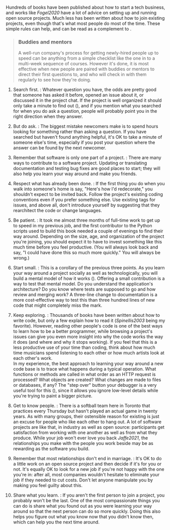 ---
---

Hundreds of books have been published about how to start a tech business, and
works like <cite>Fogel2020</cite> have a lot of advice on setting up and running
open source projects.  Much less has been written about how to join existing
projects, even though that's what most people do most of the time.  These simple
rules can help, and can be read as a complement to <span x="rules-newcomers"/>.

> ### Buddies and mentors
>
> A well-run company's process for getting newly-hired people up to speed can be
> anything from a simple checklist like the one in <span x="onboarding"/> to a
> multi-week sequence of courses.  However it's done, it is most effective when
> new people are paired with buddies or mentors to direct their first questions
> to, and who will check in with them regularly to see how they're doing.

1.  Search first.
:   Whatever question you have, the odds are pretty good that someone has asked
    it before, opened an issue about it, or discussed it in the project chat.
    If the project is well organized it should only take a minute to find out 
    (<span x="communicate"/>), and if you mention what you searched for when you
    do ask a question, people will probably point you in the right direction
    when they answer.

2.  But do ask.
:   The biggest mistake newcomers make is to spend hours looking for something
    rather than asking a question.  If you have searched but haven't found
    anything helpful, it's OK to take a minute of someone else's time,
    especially if you post your question where the answer can be found by the
    next newcomer.

3.  Remember that software is only one part of a project.
:   There are many ways to contribute to a software project.  Updating or
    translating documentation and testing bug fixes are good places to start;
    they will also help you learn your way around and make you friends.

4.  Respect what has already been done.
:   If the first thing you do when you walk into someone's home is say, "Here's
    how I'd redecorate," you shouldn't expect to be invited back.  Follow the
    project's existing coding conventions even if you prefer something else.
    Use existing tags for issues, and above all, don't introduce yourself by
    suggesting that they rearchitect the code or change languages.

5.  Be patient.
:   It took me almost three months of full-time work to get up to speed in my
    previous job, and the first contributor to the Python scripts used to build
    this book needed a couple of evenings to find their way around.  Depending
    on the size, age, and organization of the project you're joining, you should
    expect it to have to invest something like this much time before you feel
    productive.  (You will always look back and say, "I could have done this so
    much more quickly."  You will always be wrong.)

6.  Start small.
:   This is a corollary of the previous three points.  As you learn your way
    around a project socially as well as technologically, you will build a
    mental model of how it works (<span x="thinking"/>).  Offering a small
    contribution is a way to test that mental model.  Do you understand the
    application's architecture?  Do you know where tests are supposed to go and
    how review and merging work?  A three-line change to documentation is a more
    cost-effective way to test this than three hundred lines of new code that
    might completely miss the mark.

7.  Keep exploring.
:   Thousands of books have been written about how to write code, but only a few
    explain how to read it (<cite>Spinellis2003</cite> being my favorite).
    However, reading other people's code is one of the best ways to learn how to
    be a better programmer, while browsing a project's issues can give you even
    more insight into why the code works the way it does (and where and why it
    stops working).  If you feel that this is a less productive use of your time
    than coding, think about how much time musicians spend listening to each
    other or how much artists look at each other's work.
    <br/>
    In my experience, the best approach to learning your way around a new code
    base is to trace what happens during a typical operation.  What functions or
    methods are called in what order as an HTTP request is processed?  What
    objects are created?  What changes are made to files or databases, if any?
    The "step over" button your debugger is a very useful tool for this (<span
    x="debugging"/>), since it allows you ignore low-level details while you're
    trying to paint a bigger picture.

8.  Get to know people.
:   There is a softball team here in Toronto that practices every Thursday but
    hasn't played an actual game in twenty years.  As with many groups, their
    ostensible reason for existing is just an excuse for people who like each
    other to hang out.  A lot of software projects are like that, in industry as
    well as open source: participants get satisfaction from working with one
    another as well as from what they produce.  While your job won't ever love
    you back <cite>Jaffe2021</cite>, the relationships you make with the people
    you work beside may be as rewarding as the software you build.

9.  Remember that most relationships don't end in marriage.
:   It's OK to do a little work on an open source project and then decide if
    it's for you or not.  It's equally OK to look for a new job if you're not
    happy with the one you're in: after all, most companies wouldn't hesitate to
    eliminate your job if they needed to cut costs.  Don't let anyone manipulate
    you by making you feel guilty about this.

10. Share what you learn.
:   If you aren't the first person to join a project, you probably won't be the
    last.  One of the most compassionate things you can do is share what you
    found out as you were learning your way around so that the next person can
    do so more quickly.  Doing this also helps you figure out what you know now
    that you didn't know then, which can help you the next time around.
